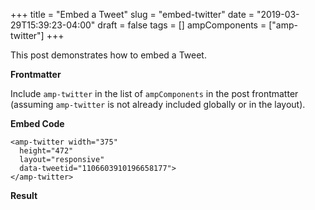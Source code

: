 +++
title = "Embed a Tweet"
slug = "embed-twitter"
date = "2019-03-29T15:39:23-04:00"
draft = false
tags = []
ampComponents = ["amp-twitter"]
+++

This post demonstrates how to embed a Tweet.

<!--more-->

__Frontmatter__

Include `amp-twitter` in the list of  `ampComponents` in the post frontmatter
(assuming `amp-twitter` is not already included globally or in the layout).

__Embed Code__

    <amp-twitter width="375"
      height="472"
      layout="responsive"
      data-tweetid="1106603910196658177">
    </amp-twitter>

__Result__
  
<amp-twitter width="375"
  height="472"
  layout="responsive"
  data-tweetid="1106603910196658177">
</amp-twitter>

